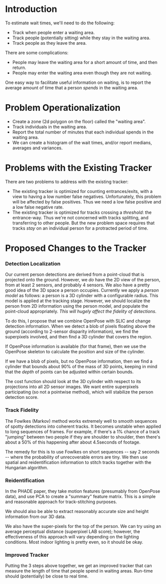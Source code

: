 
# Introduction #

To estimate wait times, we'll need to do the following:

 * Track when people enter a waiting area.
 * Track people (potentially sitting) while they stay in the waiting area.
 * Track people as they leave the area.
 
There are some complications:

 * People may leave the waiting area for a short amount of time, and then 
   return.
 * People may enter the waiting area even though they are not waiting.
 
One easy way to facilitate useful information on waiting, is to report the average amount of time that a person _spends_ in the waiting area.

# Problem Operationalization #

 * Create a zone (2d polygon on the floor) called the "waiting area".
 * Track individuals in the waiting area. 
 * Report the total number of minutes that each individual spends in the waiting area.
 * We can create a histogram of the wait times, and/or report medians, averages and variances.

# Problems with the Existing Tracker #

There are two problems to address with the existing tracker:

 * The existing tracker is optimized for counting entrances/exits, with a view to having a low number false negatives. Unfortunately, this problem will be affected by false positives. Thus we need a low false positive and a low false negative rate.
 * The existing tracker is optimized for tracks crossing a _threshold_: the entrance-way. Thus we're not concerned with tracks splitting, and transferring to other people. But the new problem space requires that tracks _stay_ on an individual person for a protracted period of time.
 
# Proposed Changes to the Tracker #

### Detection Localization ###

Our current person detections are derived from a point-cloud that is projected onto the ground. However, we *do* have the 2D view of the person, from at least 2 sensors, and probably 4 sensors. We also have a pretty good idea of the 3D space a person occupies. Currently we apply a _person model_ as follows: a person is a 3D cylinder with a configurable radius. This model is applied at the tracking stage. However, we should localize the person from 2D information using the person model, and populate the point-cloud appropriately. _This will hugely affect the fidelity of detections_.

To do this, I propose that we combine OpenPose with SLIC and change detection information. When we detect a blob of pixels floating above the ground (according to 2-sensor disparity information), we find the superpixels involved, and then find a 3D cylinder that covers the region. 

If OpenPose information is available (for that frame), then we use the OpenPose skeleton to calculate the position and size of the cylinder. 

If we have a blob of pixels, but no OpenPose information, then we find a cylinder that bounds about 90% of the mass of 3D points, keeping in mind that the _depth_ of points can be adjusted within certain bounds.

The cost function should look at the 3D cylinder with respect to its projections into all 2D sensor images. We want entire superpixels participating (so not a pointwise method), which will stabilize the person detection score.

### Track Fidelity ###

The Fowlkes (Markov) method works extremely well to smooth sequences of spotty detections into coherent tracks. It becomes unstable when applied to long sequences of frames. For example, if there's a 1% chance of a track "jumping" between two people if they are shoulder to shoulder, then there's about a 50% of this happening after about 4.5seconds of footage.

The remedy for this is to use Fowlkes on short sequences -- say 2 seconds -- where the probability of unrecoverable errors are tiny. We then use spatial and reidentification information to stitch tracks together with the Hungarian algorithm.

### Reidentification ###

In the PHADE paper, they take motion features (presumably from OpenPose data), and use PCA to create a "summary" feature matrix. This is a simple and reasonable approach for track-stitching purposes.

We should also be able to extract reasonably accurate size and height information from our 3D data.

We also have the super-pixels for the top of the person. We can try using an average perceptual distance (superpixel LAB score); however, the effectiveness of this approach will vary depending on the lighting conditions. Most indoor lighting is pretty even, so it should be okay.

### Improved Tracker ###

Putting the 3 steps above together, we get an improved tracker that can measure the length of time that people spend in waiting areas. Run-time should (potentially) be close to real time.



